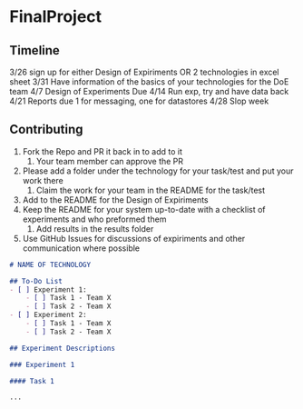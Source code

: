 # FinalProject

## Timeline
3/26 sign up for either Design of Expiriments OR 2 technologies in excel sheet 
3/31 Have information of the basics of your technologies for the DoE team
4/7 Design of Experiments Due
4/14 Run exp, try and have data back
4/21 Reports due 
	1 for messaging, one for datastores 
4/28 Slop week 

## Contributing
1) Fork the Repo and PR it back in to add to it
    1) Your team member can approve the PR
3) Please add a folder under the technology for your task/test and put your work there
    1) Claim the work for your team in the README for the task/test
4) Add to the README for the Design of Expiriments 
5) Keep the README for your system up-to-date with a checklist of experiments and who preformed them
    1) Add results in the results folder 
6) Use GitHub Issues for discussions of expiriments and other communication where possible 

``` markdown 
# NAME OF TECHNOLOGY

## To-Do List
- [ ] Experiment 1: 
    - [ ] Task 1 - Team X
    - [ ] Task 2 - Team X
- [ ] Experiment 2: 
    - [ ] Task 1 - Team X
    - [ ] Task 2 - Team X

## Experiment Descriptions 

### Experiment 1 

#### Task 1 

...
```
